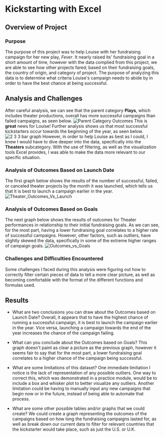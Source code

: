 # Kickstarting with Excel

## Overview of Project

### Purpose

The purpose of this project was to help Louise with her fundraising campaign for her new play, *Fever*. It nearly raised its' fundraising goal in a short amount of time, however with the data complied from this project, we are able to see how other projects fared; based on their fundraising goals, the country of origin, and category of project. The purpose of analyzing this data is to determine what criteria Louise's campaign needs to abide by in order to have the best chance at being successful.

## Analysis and Challenges

After careful analysis, we can see that the parent category **Plays**, which includes theater productions, overall has more successful campaigns than failed campaigns, as seen below.
![Parent Category Outcomes](https://user-images.githubusercontent.com/77767984/116001887-82b0ed80-a5bc-11eb-875b-6ab187f76205.png)
This is **great** news for Louise! Further analysis shows us that most successful kickstarters occur towards the beginning of the year, as seen below.
![2 3 3 bar graph](https://user-images.githubusercontent.com/77767984/116001890-847ab100-a5bc-11eb-8423-ffc67f61d8bc.png)
However, in order to help Louise as best as I could, I knew I would have to dive deeper into the data, specifically into the **Theaters** subcategory. With the use of filtering, as well as the visualization tools Excel provides, I was able to make the data more relevant to our specific situation.

### Analysis of Outcomes Based on Launch Date

 The first graph below shows the results of the number of successful, failed, or canceled theater projects by the month it was launched, which tells us that it is best to launch a campaign earlier in the year.
 ![Theater_Outcomes_Vs_Launch](https://user-images.githubusercontent.com/77767984/116329904-f1936f80-a791-11eb-96b2-aa616882c88e.png)
 
### Analysis of Outcomes Based on Goals

The next graph below shows the results of outcomes for Theater performances in relationship to their initial fundraising goals. As we can see, for the most part, having a lower fundraising goal correlates to a higher rate of successful campaigns. However, other factors, such as outliers, have slightly skewed the data, specifically in some of the extreme higher ranges of campaign goals.
![Outcomes_vs_Goals](https://user-images.githubusercontent.com/77767984/116329912-f526f680-a791-11eb-87fa-7414a90733ea.png)

### Challenges and Difficulties Encountered

Some challenges I faced during this analysis were figuring out how to correctly filter certain pieces of data to tell a more clear picture, as well as becoming comfortable with the format of the different functions and formulas used.

## Results

- What are two conclusions you can draw about the Outcomes based on Launch Date?
Overall, it appears that to have the highest chance of running a successful campaign, it is best to launch the campaign earlier in the year. Vice versa, launching a campaign towards the end of the year increases the chance of the campaign failing.

- What can you conclude about the Outcomes based on Goals?
This graph doesn't paint as clear a picture as the previous graph, however it seems fair to say that for the most part, a lower fundraising goal correlates to a higher chance of the campaign being successful.

- What are some limitations of this dataset?
One immediate limitation I notice is the lack of representation of any possible outliers. One way to correct this, which was demonstrated in a practice module, would be to include a box and whisker plot to better visualize any outliers. Another limitation could be having to manually input any new campaigns that begin now or in the future, instead of being able to automate that process.

- What are some other possible tables and/or graphs that we could create?
We could create a graph representing the outcomes of the campaigns based on how long the fundraising campaigns lasted for, as well as break down our current data to filter for relevant countries that the kickstarter would take place, such as just the U.S. or U.K.
